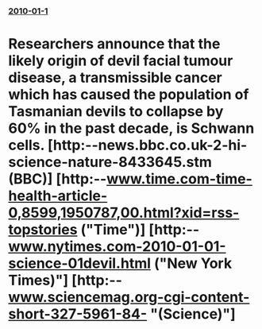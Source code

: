 ### [2010-01-1](/news/2010/01/1/index.md)

#  Researchers announce that the likely origin of devil facial tumour disease, a transmissible cancer which has caused the population of Tasmanian devils to collapse by 60% in the past decade, is Schwann cells. [http:--news.bbc.co.uk-2-hi-science-nature-8433645.stm (BBC)] [http:--www.time.com-time-health-article-0,8599,1950787,00.html?xid=rss-topstories ("Time")] [http:--www.nytimes.com-2010-01-01-science-01devil.html ("New York Times)"] [http:--www.sciencemag.org-cgi-content-short-327-5961-84- "(Science)"]




